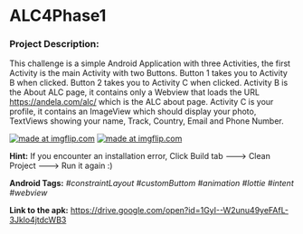 # ALC4Phase1

### Project Description: 
This challenge is a simple Android Application with three Activities, the first Activity is the main Activity with two Buttons.
Button 1 takes you to Activity B when clicked.
Button 2 takes you to Activity C when clicked.
Activity B is the About ALC page, it contains only a Webview that loads the URL https://andela.com/alc/ which is the ALC about page.
Activity C is your profile, it contains an ImageView which should display your photo,
TextViews showing your name, Track, Country, Email and Phone Number.

<a href="https://imgflip.com/gif/35jfrx"><img src="https://i.imgflip.com/35jfrx.gif" title="made at imgflip.com"/></a>
<a href="https://imgflip.com/gif/35jhij"><img src="https://i.imgflip.com/35jhij.gif" title="made at imgflip.com"/></a>

**Hint:** If you encounter an installation error, Click Build tab ---> Clean Project ---> Run it again :)

**Android Tags:** *#constraintLayout* *#customButtom* *#animation* *#lottie* *#intent* *#webview* 

**Link to the apk:** https://drive.google.com/open?id=1GyI--W2unu49yeFAfL-3Jklo4jtdcWB3
